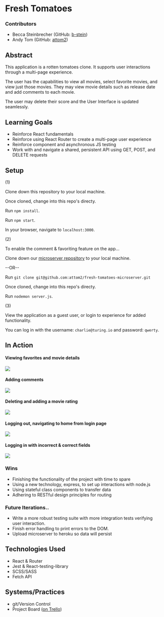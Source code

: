 # Fresh Tomatoes
### Contributors
- Becca Steinbrecher (GitHub: [b-stein](https://github.com/b-stein))
- Andy Tom (GitHub: [attom2](https://github.com/attom2))

## Abstract
This application is a rotten tomatoes clone. It supports user interactions through a multi-page experience.

The user has the capabilities to view all movies, select favorite movies, and view just those movies. They may view movie details such as release date and add comments to each movie.

The user may delete their score and the User Interface is updated seamlessly. 

## Learning Goals
- Reinforce React fundamentals
- Reinforce using React Router to create a multi-page user experience
- Reinforce component and asynchronous JS testing
- Work with and navigate a shared, persistent API using GET, POST, and DELETE requests

## Setup
(1)

Clone down this repository to your local machine.

Once cloned, change into this repo's directy.

Run `npm install`.

Run `npm start`.

In your browser, navigate to `localhost:3000`.

(2)

To enable the comment & favoriting feature on the app...

Clone down our [microserver repository](https://github.com/b-stein) to your local machine.

--OR--

Run `git clone git@github.com:attom2/fresh-tomatoes-microserver.git`

Once cloned, change into this repo's directy.

Run `nodemon server.js`.

(3)

View the application as a guest user, or login to experience for added functionality.

You can log in with the username: `charlie@turing.io` and password: `qwerty`.


## In Action

#### Viewing favorites and movie details
![](https://media.giphy.com/media/J3MgI9jbcc5bH9DuWr/giphy.gif)

#### Adding comments
![](https://media.giphy.com/media/PnnJn3Bq4RJlKkO2KI/giphy.gif)

#### Deleting and adding a movie rating
![](https://media.giphy.com/media/hrjgPy5yxUzPsNrO9i/giphy.gif)

#### Logging out, navigating to home from login page
![](https://media.giphy.com/media/lTdBWUuy3OBaDrOamM/giphy.gif)

#### Logging in with incorrect & correct fields
![](https://media.giphy.com/media/eiGo73mPT7cfRKWorx/giphy.gif)

### Wins
- Finishing the functionality of the project with time to spare
- Using a new technology, express, to set up interactions with node.js
- Using stateful class components to transfer data
- Adhering to RESTful design principles for routing

### Future Iterations..
- Write a more robust testing suite with more integration tests verifying user interaction.
- Finish error handling to print errors to the DOM.
- Upload microserver to heroku so data will persist 


## Technologies Used
- React & Router
- Jest & React-testing-library
- SCSS/SASS
- Fetch API

## Systems/Practices
- git/Version Control
- Project Board ([on Trello](https://trello.com/b/Wjx5Jq9x/rancid-tomatillos))
